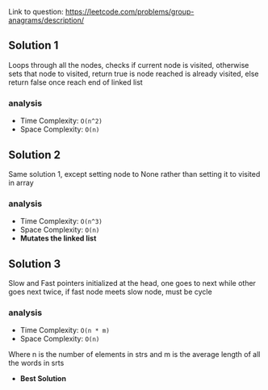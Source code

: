 Link to question: https://leetcode.com/problems/group-anagrams/description/

## Solution 1

Loops through all the nodes, checks if current node is visited, otherwise sets that node to visited, return true is node reached is already visited, else return false once reach end of linked list

### analysis

- Time Complexity: `O(n^2)`
- Space Complexity: `O(n)`

## Solution 2

Same solution 1, except setting node to None rather than setting it to visited in array

### analysis

- Time Complexity: `O(n^3)`
- Space Complexity: `O(n)`
- **Mutates the linked list**

## Solution 3

Slow and Fast pointers initialized at the head, one goes to next while other goes next twice, if fast node meets slow node, must be cycle

### analysis

- Time Complexity: `O(n * m)`
- Space Complexity: `O(n)`

Where n is the number of elements in strs and m is the average length of all the words in srts

- **Best Solution**

